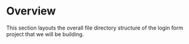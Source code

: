 # Overview

This section layouts the overall file directory structure of the login form project that we will be building.
